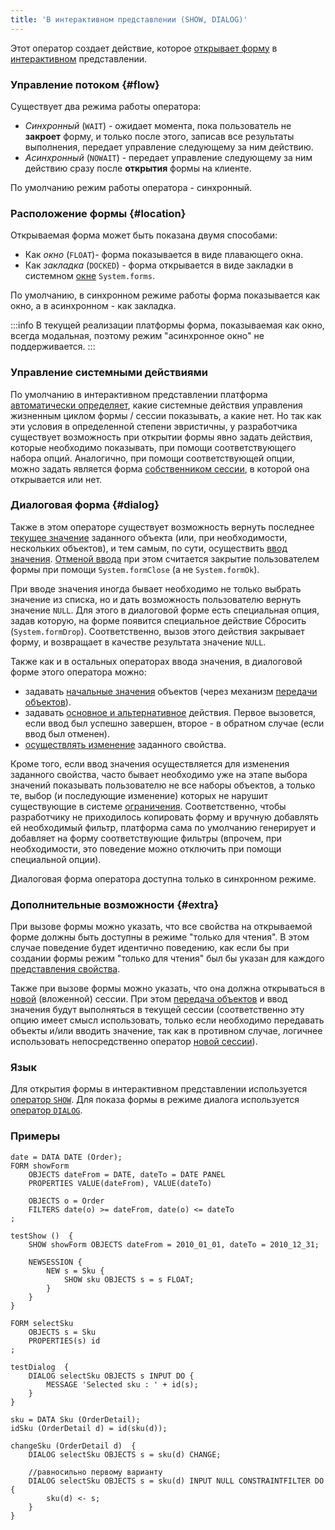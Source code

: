 ```yaml
---
title: 'В интерактивном представлении (SHOW, DIALOG)'
---
```


Этот оператор создает действие, которое [открывает форму](Open_form.md) в [интерактивном](Interactive_view.md) представлении.

### Управление потоком {#flow}

Существует два режима работы оператора:

-   *Синхронный* (`WAIT`) - ожидает момента, пока пользователь не **закроет** форму, и только после этого, записав все результаты выполнения, передает управление следующему за ним действию.
-   *Асинхронный* (`NOWAIT`) - передает управление следующему за ним действию сразу после **открытия** формы на клиенте.

По умолчанию режим работы оператора - синхронный. 

### Расположение формы {#location}

Открываемая форма может быть показана двумя способами:

-   Как *окно* (`FLOAT`)- форма показывается в виде плавающего окна.
-   Как *закладка* (`DOCKED`) - форма открывается в виде закладки в системном [окне](Navigator_design.md) `System.forms`.

По умолчанию, в синхронном режиме работы форма показывается как окно, а в асинхронном - как закладка.


:::info
В текущей реализации платформы форма, показываемая как окно, всегда модальная, поэтому режим "асинхронное окно" не поддерживается.
:::

### Управление системными действиями

По умолчанию в интерактивном представлении платформа [автоматически определяет](Interactive_view.md#sysactions), какие системные действия управления жизненным циклом формы / сессии показывать, а какие нет. Но так как эти условия в определенной степени эвристичны, у разработчика существует возможность при открытии формы явно задать действия, которые необходимо показывать, при помощи соответствующего набора опций. Аналогично, при помощи соответствующей опции, можно задать является форма [собственником сессии](Interactive_view.md#owner), в которой она открывается или нет.

### Диалоговая форма {#dialog}

Также в этом операторе существует возможность вернуть последнее [текущее значение](Form_structure.md#currentObject) заданного объекта (или, при необходимости, нескольких объектов), и тем самым, по сути, осуществить [ввод значения](Value_input.md). [Отменой ввода](Value_input.md#result) при этом считается закрытие пользователем формы при помощи `System.formClose` (а не `System.formOk`).

При вводе значения иногда бывает необходимо не только выбрать значение из списка, но и дать возможность пользователю вернуть значение `NULL`. Для этого в диалоговой форме есть специальная опция, задав которую, на форме появится специальное действие Сбросить (`System.formDrop`). Соответственно, вызов этого действия закрывает форму, и возвращает в качестве результата значение `NULL`.

Также как и в остальных операторах ввода значения, в диалоговой форме этого оператора можно:

-   задавать [начальные значения](Value_input.md) объектов (через механизм [передачи объектов](Open_form.md)).
-   задавать [основное и альтернативное](Value_input.md#result) действия. Первое вызовется, если ввод был успешно завершен, второе - в обратном случае (если ввод был отменен).
-   [осуществлять изменение](Value_input.md) заданного свойства.

Кроме того, если ввод значения осуществляется для изменения заданного свойства, часто бывает необходимо уже на этапе выбора значений показывать пользователю не все наборы объектов, а только те, выбор (и последующие изменение) которых не нарушит существующие в системе [ограничения](Constraints.md). Соответственно, чтобы разработчику не приходилось копировать форму и вручную добавлять ей необходимый фильтр, платформа сама по умолчанию генерирует и добавляет на форму соответствующие фильтры (впрочем, при необходимости, это поведение можно отключить при помощи специальной опции).

Диалоговая форма оператора доступна только в синхронном режиме.

### Дополнительные возможности {#extra}

При вызове формы можно указать, что все свойства на открываемой форме должны быть доступны в режиме "только для чтения". В этом случае поведение будет идентично поведению, как если бы при создании формы режим "только для чтения" был бы указан для каждого [представления свойства](Interactive_view.md#property).

Также при вызове формы можно указать, что она должна открываться в [новой](New_session_NEWSESSION_NESTEDSESSION.md) (вложенной) сессии. При этом [передача объектов](Open_form.md#params) и ввод значения будут выполняться в текущей сессии (соответственно эту опцию имеет смысл использовать, только если необходимо передавать объекты и/или вводить значение, так как в противном случае, логичнее использовать непосредственно оператор [новой сессии](New_session_NEWSESSION_NESTEDSESSION.md)).

### Язык

Для открытия формы в интерактивном представлении используется [оператор `SHOW`](SHOW_operator.md). Для показа формы в режиме диалога используется [оператор `DIALOG`](DIALOG_operator.md).

### Примеры

```lsf
date = DATA DATE (Order);
FORM showForm
    OBJECTS dateFrom = DATE, dateTo = DATE PANEL
    PROPERTIES VALUE(dateFrom), VALUE(dateTo)

    OBJECTS o = Order
    FILTERS date(o) >= dateFrom, date(o) <= dateTo
;

testShow ()  {
    SHOW showForm OBJECTS dateFrom = 2010_01_01, dateTo = 2010_12_31;

    NEWSESSION {
        NEW s = Sku {
            SHOW sku OBJECTS s = s FLOAT;
        }
    }
}
```


```lsf
FORM selectSku
    OBJECTS s = Sku
    PROPERTIES(s) id
;

testDialog  {
    DIALOG selectSku OBJECTS s INPUT DO {
        MESSAGE 'Selected sku : ' + id(s);
    }
}

sku = DATA Sku (OrderDetail);
idSku (OrderDetail d) = id(sku(d));

changeSku (OrderDetail d)  {
    DIALOG selectSku OBJECTS s = sku(d) CHANGE;

    //равносильно первому варианту
    DIALOG selectSku OBJECTS s = sku(d) INPUT NULL CONSTRAINTFILTER DO {
        sku(d) <- s;
    }
}
```

  
